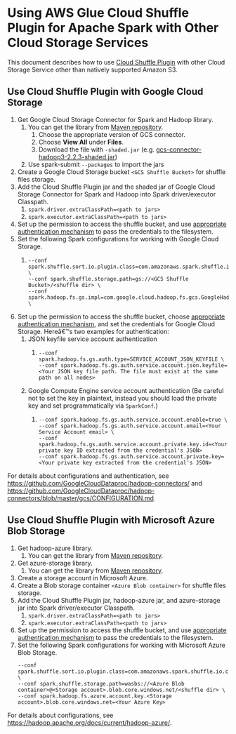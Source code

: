 # Using AWS Glue Cloud Shuffle Plugin for Apache Spark with Other Cloud Storage Services

This document describes how to use [Cloud Shuffle Plugin](https://docs.aws.amazon.com/glue/latest/dg/monitor-spark-shuffle-manager.html) with other Cloud Storage Service other than natively supported Amazon S3.

## Use Cloud Shuffle Plugin with Google Cloud Storage
1. Get Google Cloud Storage Connector for Spark and Hadoop library.
    1. You can get the library from [Maven repository](https://mvnrepository.com/artifact/com.google.cloud.bigdataoss/gcs-connector/).
        1. Choose the appropriate version of GCS connector.
        2. Choose **View All** under **Files**.
        3. Download the file with `-shaded.jar` (e.g. [gcs-connector-hadoop3-2.2.3-shaded.jar](https://repo1.maven.org/maven2/com/google/cloud/bigdataoss/gcs-connector/hadoop3-2.2.3/gcs-connector-hadoop3-2.2.3-shaded.jar))
    2. Use spark-submit `--packages` to import the jars
2. Create a Google Cloud Storage bucket `<GCS Shuffle Bucket>` for shuffle files storage.
3. Add the Cloud Shuffle Plugin jar and the shaded jar of Google Cloud Storage Connector for Spark and Hadoop into Spark driver/executor Classpath.
    1. `spark.driver.extraClassPath=<path to jars>`
    2. `spark.executor.extraClassPath=<path to jars>`
4. Set up the permission to access the shuffle bucket, and use [appropriate authentication mechanism](https://github.com/GoogleCloudDataproc/hadoop-connectors/blob/master/gcs/CONFIGURATION.md#authentication) to pass the credentials to the filesystem.
5. Set the following Spark configurations for working with Google Cloud Storage.
   1.  ```aidl
       --conf spark.shuffle.sort.io.plugin.class=com.amazonaws.spark.shuffle.io.cloud.ChopperPlugin \
       --conf spark.shuffle.storage.path=gs://<GCS Shuffle Bucket>/<shuffle dir> \
       --conf spark.hadoop.fs.gs.impl=com.google.cloud.hadoop.fs.gcs.GoogleHadoopFileSystem \
       ```
6. Set up the permission to access the shuffle bucket, choose [appropriate authentication mechanism](https://github.com/GoogleCloudDataproc/hadoop-connectors/blob/master/gcs/CONFIGURATION.md#authentication), and set the credentials for Google Cloud Storage. Hereâ€™s two examples for authentication:
    1. JSON keyfile service account authentication
        1. ```aidl
           --conf spark.hadoop.fs.gs.auth.type=SERVICE_ACCOUNT_JSON_KEYFILE \
           --conf spark.hadoop.fs.gs.auth.service.account.json.keyfile=<Your JSON key file path. The file must exist at the same path on all nodes>
           ```
    2. Google Compute Engine service account authentication (Be careful not to set the key in plaintext, instead you should load the private key and set programmatically via `SparkConf`.)
       1. ```aidl
          --conf spark.hadoop.fs.gs.auth.service.account.enable=true \
          --conf spark.hadoop.fs.gs.auth.service.account.email=<Your Service Account email> \
          --conf spark.hadoop.fs.gs.auth.service.account.private.key.id=<Your private key ID extracted from the credential's JSON>
          --conf spark.hadoop.fs.gs.auth.service.account.private.key=<Your private key extracted from the credential's JSON>

For details about configurations and authentication, see https://github.com/GoogleCloudDataproc/hadoop-connectors/ and https://github.com/GoogleCloudDataproc/hadoop-connectors/blob/master/gcs/CONFIGURATION.md.

## Use Cloud Shuffle Plugin with Microsoft Azure Blob Storage
1. Get hadoop-azure library.
    1. You can get the library from [Maven repository](https://mvnrepository.com/artifact/com.google.cloud.bigdataoss/gcs-connector/hadoop3-2.2.3).
2. Get azure-storage library.
    1. You can get the library from [Maven repository](https://mvnrepository.com/artifact/com.microsoft.azure/azure-storage).
3. Create a storage account in Microsoft Azure.
4. Create a Blob storage container `<Azure Blob container>` for shuffle files storage.
5. Add the Cloud Shuffle Plugin jar, hadoop-azure jar, and azure-storage jar into Spark driver/executor Classpath.
    1. `spark.driver.extraClassPath=<path to jars>`
    2. `spark.executor.extraClassPath=<path to jars>`
6. Set up the permission to access the shuffle bucket, and use [appropriate authentication mechanism](https://hadoop.apache.org/docs/current/hadoop-azure/index.html#Configuring_Credentials) to pass the credentials to the filesystem.
7. Set the following Spark configurations for working with Microsoft Azure Blob Storage.
    ```aidl
    --conf spark.shuffle.sort.io.plugin.class=com.amazonaws.spark.shuffle.io.cloud.ChopperPlugin \
    --conf spark.shuffle.storage.path=wasbs://<Azure Blob container>@<Storage account>.blob.core.windows.net/<shuffle dir> \
    --conf spark.hadoop.fs.azure.account.key.<Storage account>.blob.core.windows.net=<Your Azure Key>
    ```
For details about configurations, see https://hadoop.apache.org/docs/current/hadoop-azure/.